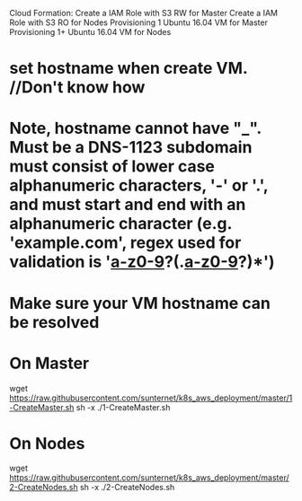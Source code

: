 
Cloud Formation:
    Create a IAM Role with S3 RW for Master
    Create a IAM Role with S3 RO for Nodes
    Provisioning 1 Ubuntu 16.04 VM for Master
    Provisioning 1+ Ubuntu 16.04 VM for Nodes

# set hostname when create VM. //Don't know how
# Note, hostname cannot have "_". Must be a DNS-1123 subdomain must consist of lower case alphanumeric characters, '-' or '.', and must start and end with an alphanumeric character (e.g. 'example.com', regex used for validation is '[a-z0-9]([-a-z0-9]*[a-z0-9])?(\.[a-z0-9]([-a-z0-9]*[a-z0-9])?)*')
# Make sure your VM hostname can be resolved

# On Master
wget https://raw.githubusercontent.com/sunternet/k8s_aws_deployment/master/1-CreateMaster.sh
sh -x ./1-CreateMaster.sh

# On Nodes
wget https://raw.githubusercontent.com/sunternet/k8s_aws_deployment/master/2-CreateNodes.sh
sh -x ./2-CreateNodes.sh
